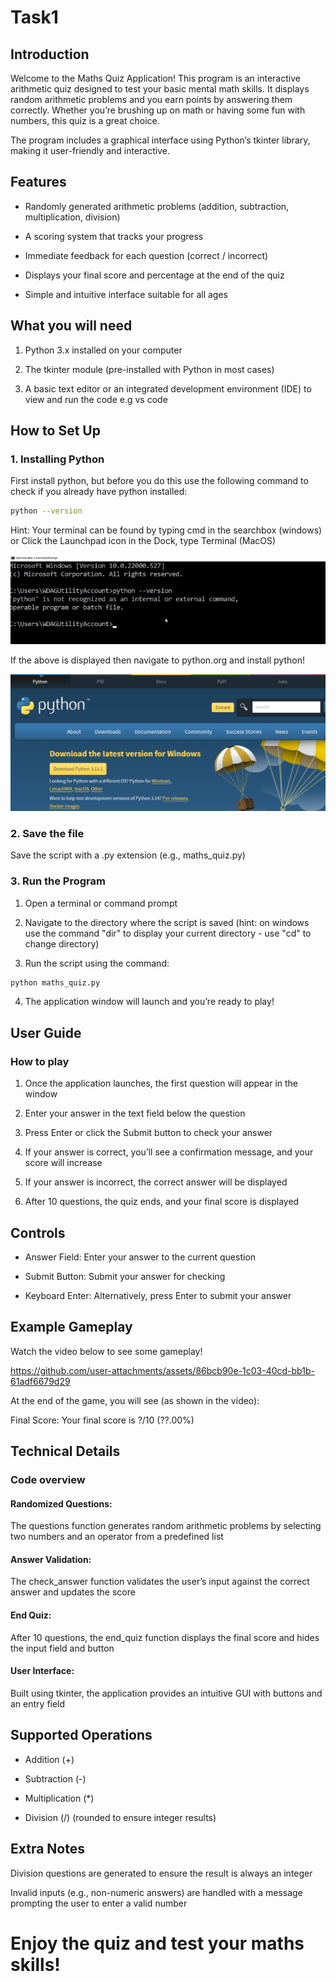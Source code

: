 # Task1

## Introduction

Welcome to the Maths Quiz Application! This program is an interactive arithmetic quiz designed to test your basic mental math skills. It displays random arithmetic problems and you earn points by answering them correctly. Whether you’re brushing up on math or having some fun with numbers, this quiz is a great choice.

The program includes a graphical interface using Python’s tkinter library, making it user-friendly and interactive.

## Features

- Randomly generated arithmetic problems (addition, subtraction, multiplication, division)

- A scoring system that tracks your progress

- Immediate feedback for each question (correct / incorrect)

- Displays your final score and percentage at the end of the quiz

- Simple and intuitive interface suitable for all ages

## What you will need

1. Python 3.x installed on your computer

2. The tkinter module (pre-installed with Python in most cases)

3. A basic text editor or an integrated development environment (IDE) to view and run the code e.g vs code

## How to Set Up

### 1. Installing Python

First install python, but before you do this use the following command to check if you already have python installed:

```bash 
python --version
```

Hint: Your terminal can be found by typing cmd in the searchbox (windows) or Click the Launchpad icon in the Dock, type Terminal (MacOS)

![image of vs ccode](pythonError.png)

If the above is displayed then navigate to python.org and install python!

![image of vs ccode](pythonDownload.png)

### 2. Save the file

Save the script with a .py extension (e.g., maths_quiz.py)

### 3. Run the Program

1. Open a terminal or command prompt

2. Navigate to the directory where the script is saved (hint: on windows use the command "dir" to display your current directory - use "cd" to change directory)

3. Run the script using the command:

```bash 
python maths_quiz.py
```

4. The application window will launch and you’re ready to play!



## User Guide

### How to play

1. Once the application launches, the first question will appear in the window

2. Enter your answer in the text field below the question

3. Press Enter or click the Submit button to check your answer

4. If your answer is correct, you’ll see a confirmation message, and your score will increase

5. If your answer is incorrect, the correct answer will be displayed

6. After 10 questions, the quiz ends, and your final score is displayed


## Controls

- Answer Field: Enter your answer to the current question

- Submit Button: Submit your answer for checking

- Keyboard Enter: Alternatively, press Enter to submit your answer


## Example Gameplay

Watch the video below to see some gameplay!

https://github.com/user-attachments/assets/86bcb90e-1c03-40cd-bb1b-61adf6679d29

At the end of the game, you will see (as shown in the video):

Final Score: Your final score is ?/10 (??.00%)


## Technical Details

### Code overview

#### Randomized Questions: 
The questions function generates random arithmetic problems by selecting two numbers and an operator from a predefined list

#### Answer Validation:
The check_answer function validates the user’s input against the correct answer and updates the score

#### End Quiz: 
After 10 questions, the end_quiz function displays the final score and hides the input field and button

#### User Interface: 
Built using tkinter, the application provides an intuitive GUI with buttons  and an entry field


## Supported Operations

- Addition (+)

- Subtraction (-)

- Multiplication (*)

- Division (/) (rounded to ensure integer results)

## Extra Notes

Division questions are generated to ensure the result is always an integer

Invalid inputs (e.g., non-numeric answers) are handled with a message prompting the user to enter a valid number


# Enjoy the quiz and test your maths skills!